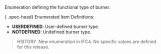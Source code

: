 ﻿Enumeration defining the functional type of burner.

{ .spec-head}
Enumerated Item Definitions:

* **USERDEFINED**: User-defined burner type.
* **NOTDEFINED**: Undefined burner type.

> HISTORY&nbsp; New enumeration in IFC4. No specific values are defined for this release.